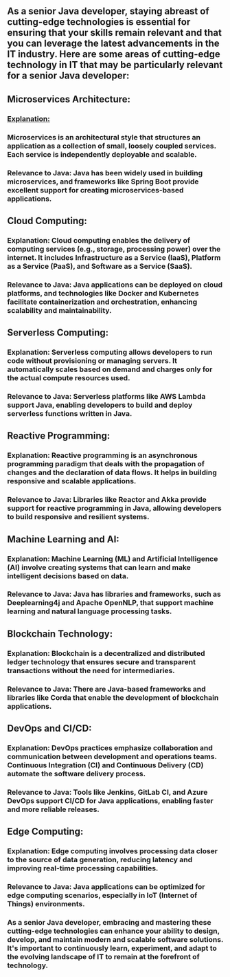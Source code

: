 ## As a senior Java developer, staying abreast of cutting-edge technologies is essential for ensuring that your skills remain relevant and that you can leverage the latest advancements in the IT industry. Here are some areas of cutting-edge technology in IT that may be particularly relevant for a senior Java developer:

   ## Microservices Architecture:
   
   ### <ins>Explanation:</ins>
   ### Microservices is an architectural style that structures an application as a collection of small, loosely coupled services. Each service is independently deployable and scalable.
   ### Relevance to Java: Java has been widely used in building microservices, and frameworks like Spring Boot provide excellent support for creating microservices-based applications.

   ## Cloud Computing:
   ### Explanation: Cloud computing enables the delivery of computing services (e.g., storage, processing power) over the internet. It includes Infrastructure as a Service (IaaS), Platform as a Service (PaaS), and Software as a Service (SaaS).
   ### Relevance to Java: Java applications can be deployed on cloud platforms, and technologies like Docker and Kubernetes facilitate containerization and orchestration, enhancing scalability and maintainability.

   ## Serverless Computing:
   ### Explanation: Serverless computing allows developers to run code without provisioning or managing servers. It automatically scales based on demand and charges only for the actual compute resources used.
   ### Relevance to Java: Serverless platforms like AWS Lambda support Java, enabling developers to build and deploy serverless functions written in Java.

   ## Reactive Programming:
   ### Explanation: Reactive programming is an asynchronous programming paradigm that deals with the propagation of changes and the declaration of data flows. It helps in building responsive and scalable applications.
   ### Relevance to Java: Libraries like Reactor and Akka provide support for reactive programming in Java, allowing developers to build responsive and resilient systems.

   ## Machine Learning and AI:
   ### Explanation: Machine Learning (ML) and Artificial Intelligence (AI) involve creating systems that can learn and make intelligent decisions based on data.
   ### Relevance to Java: Java has libraries and frameworks, such as Deeplearning4j and Apache OpenNLP, that support machine learning and natural language processing tasks.

   ## Blockchain Technology:
   ### Explanation: Blockchain is a decentralized and distributed ledger technology that ensures secure and transparent transactions without the need for intermediaries.
   ### Relevance to Java: There are Java-based frameworks and libraries like Corda that enable the development of blockchain applications.

   ## DevOps and CI/CD:
   ### Explanation: DevOps practices emphasize collaboration and communication between development and operations teams. Continuous Integration (CI) and Continuous Delivery (CD) automate the software delivery process.
   ### Relevance to Java: Tools like Jenkins, GitLab CI, and Azure DevOps support CI/CD for Java applications, enabling faster and more reliable releases.

   ## Edge Computing:
   ### Explanation: Edge computing involves processing data closer to the source of data generation, reducing latency and improving real-time processing capabilities.
   ### Relevance to Java: Java applications can be optimized for edge computing scenarios, especially in IoT (Internet of Things) environments.

### As a senior Java developer, embracing and mastering these cutting-edge technologies can enhance your ability to design, develop, and maintain modern and scalable software solutions. It's important to continuously learn, experiment, and adapt to the evolving landscape of IT to remain at the forefront of technology.
